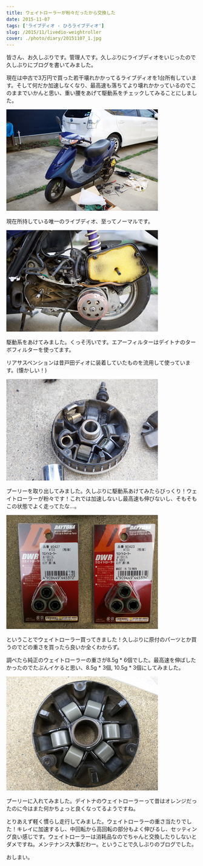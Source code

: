 ```yaml
---
title: ウェイトローラーが粉々だったから交換した
date: 2015-11-07
tags: ['ライブディオ - ひろライブディオ']
slug: /2015/11/livedio-weightroller
cover: ./photo/diary/20151107_1.jpg
---
```


<p class="sentence spacing">
皆さん、お久しぶりです。管理人です。久しぶりにライブディオをいじったので久しぶりにブログを書いてみました。
</p>

<p class="sentence spacing10">
現在は中古で3万円で買った若干壊れかかってるライブディオを1台所有しています。そして何だか加速しなくなり、最高速も落ちてより壊れかかっているのでこのままでいかんと思い、重い腰をあげて駆動系をチェックしてみることにしました。
</p>

<div class="center spacing"><img class="img-fluid" src="./photo/diary/20151107_1.jpg" alt=""></div>

<p class="sentence spacing10">
現在所持している唯一のライブディオ、至ってノーマルです。
</p>

<div class="center spacing"><img class="img-fluid" src="./photo/diary/20151107_2.jpg" alt=""></div>

<p class="sentence spacing">
駆動系をあけてみました。くっそ汚いです。エアーフィルターはデイトナのターボフィルターを使ってます。
</p>

<p class="sentence spacing10">
リアサスペンションは昔戸田ディオに装着していたものを流用して使っています。(懐かしい！)
</p>

<div class="center spacing"><img class="img-fluid" src="./photo/diary/20151107_3.jpg" alt=""></div>

<p class="sentence spacing10">
プーリーを取り出してみました。久しぶりに駆動系あけてみたらびっくり！ウェイトローラーが粉々です！これでは加速しないし最高速も伸びないし、そもそもこの状態でよく走ってたな…。
</p>

<div class="center spacing"><img class="img-fluid" src="./photo/diary/20151107_4.jpg" alt=""></div>

<p class="sentence spacing">
ということでウェイトローラー買ってきました！久しぶりに原付のパーツとか買うのでどの重さを買ったら良いか全くわからず。
</p>

<p class="sentence spacing10">
調べたら純正のウェイトローラーの重さが8.5g * 6個でした。最高速を伸ばしたかったのでたぶんイケると思い、8.5g * 3個, 10.5g * 3個にしてみました。
</p>

<div class="center spacing"><img class="img-fluid" src="./photo/diary/20151107_5.jpg" alt=""></div>

<p class="sentence spacing">
プーリーに入れてみました。デイトナのウェイトローラーって昔はオレンジだったのに今はまた何かちょっと良くなってるようですね。
</p>

<p class="sentence spacing10">
とりあえず軽く慣らし走行してみました。ウェイトローラーの重さ当たりでした！キレイに加速するし、中回転から高回転の部分もよく伸びるし、セッティング良い感じです。ウェイトローラーは消耗品なのでちゃんと交換したりしないとダメですね。メンテナンス大事だわー。ということで久しぶりのブログでした。
</p>

<p class="sentence">
おしまい。
</p>
